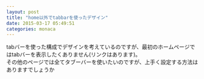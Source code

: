 ```yaml
---
layout: post
title: "home以外でtabbarを使ったデザイン"
date: 2015-03-17 05:49:51
categories: monaca
---
```

<p>tabバーを使った構成でデザインを考えているのですが、最初のホームページではtabバーを表示したくありません(リンクはあります)。<br>
その他のページでは全てタブーバーを使いたいのですが、上手く設定する方法はありますでしょうか</p>
